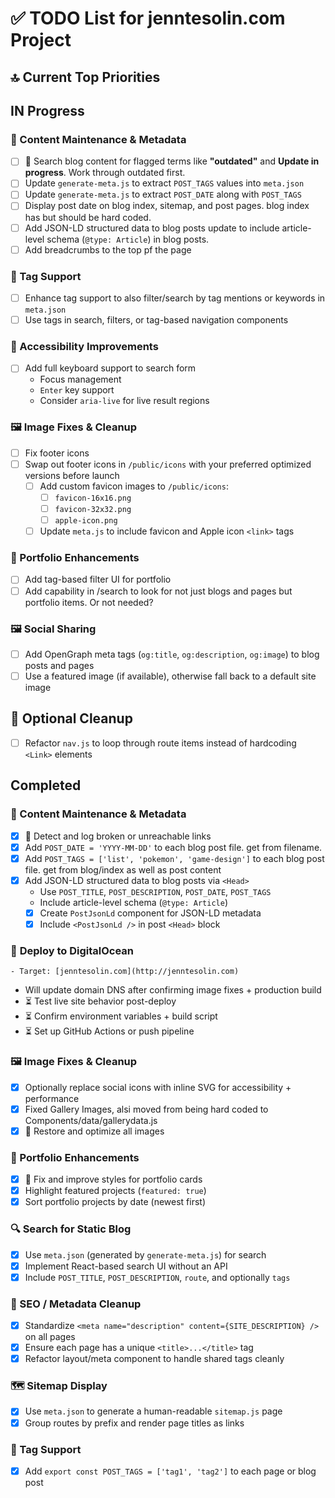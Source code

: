 # ✅ TODO List for jenntesolin.com Project

## 🔝 Current Top Priorities



## IN Progress

### 📝 Content Maintenance & Metadata
- [ ] 🚨 Search blog content for flagged terms like **"outdated"** and **Update in progress**. Work through outdated first.
- [ ] Update `generate-meta.js` to extract `POST_TAGS` values into `meta.json`
- [ ] Update `generate-meta.js` to extract `POST_DATE` along with `POST_TAGS`
- [ ] Display post date on blog index, sitemap, and post pages. blog index has but should be hard coded.
- [ ] Add JSON-LD structured data to blog posts update to include  article-level schema (`@type: Article`) in blog posts.
- [ ] Add breadcrumbs to the top pf the page
    
### 🧠 Tag Support
- [ ] Enhance tag support to also filter/search by tag mentions or keywords in `meta.json`
- [ ] Use tags in search, filters, or tag-based navigation components

### 🎹 Accessibility Improvements
- [ ] Add full keyboard support to search form
  - Focus management
  - `Enter` key support
  - Consider `aria-live` for live result regions

### 🖼️ Image Fixes & Cleanup
- [ ] Fix footer icons
- [ ] Swap out footer icons in `/public/icons` with your preferred optimized versions before launch
    - [ ] Add custom favicon images to `/public/icons`:
        - [ ] `favicon-16x16.png`
        - [ ] `favicon-32x32.png`
        - [ ] `apple-icon.png`
    - [ ] Update `meta.js` to include favicon and Apple icon `<link>` tags

### 💼 Portfolio Enhancements
- [ ] Add tag-based filter UI for portfolio
- [ ] Add capability in /search to look for not just blogs and pages but portfolio items. Or not needed?

### 🖼️ Social Sharing
- [ ] Add OpenGraph meta tags (`og:title`, `og:description`, `og:image`) to blog posts and pages
- [ ] Use a featured image (if available), otherwise fall back to a default site image

## 🧼 Optional Cleanup
- [ ] Refactor `nav.js` to loop through route items instead of hardcoding `<Link>` elements

## Completed
### 📝 Content Maintenance & Metadata
- [x] 🚨 Detect and log broken or unreachable links
- [x] Add `POST_DATE = 'YYYY-MM-DD'` to each blog post file. get from filename.
- [x] Add  `POST_TAGS = ['list', 'pokemon', 'game-design']` to each blog post file. get from blog/index as well as post content 
- [x] Add JSON-LD structured data to blog posts via `<Head>`
    - Use `POST_TITLE`, `POST_DESCRIPTION`, `POST_DATE`, `POST_TAGS`
    - Include article-level schema (`@type: Article`)
    - [x] Create `PostJsonLd` component for JSON-LD metadata
    - [x] Include `<PostJsonLd />` in post `<Head>` block
### 🚀 **Deploy to DigitalOcean**
    - Target: [jenntesolin.com](http://jenntesolin.com)
   - Will update domain DNS after confirming image fixes + production build
   - ⏳ Test live site behavior post-deploy
   - ⏳ Confirm environment variables + build script
   - ⏳ Set up GitHub Actions or push pipeline

### 🖼️ Image Fixes & Cleanup
- [x] Optionally replace social icons with inline SVG for accessibility + performance
- [x] Fixed Gallery Images, alsi moved from being hard coded to Components/data/gallerydata.js
- [x] 🚨 Restore and optimize all images

### 💼 Portfolio Enhancements
- [x] 🚨 Fix and improve styles for portfolio cards
- [x] Highlight featured projects (`featured: true`)
- [x] Sort portfolio projects by date (newest first)

### 🔍 Search for Static Blog
- [x] Use `meta.json` (generated by `generate-meta.js`) for search
- [x] Implement React-based search UI without an API
- [x] Include `POST_TITLE`, `POST_DESCRIPTION`, `route`, and optionally `tags`

### 🧠 SEO / Metadata Cleanup
- [x] Standardize `<meta name="description" content={SITE_DESCRIPTION} />` on all pages
- [x] Ensure each page has a unique `<title>...</title>` tag
- [x] Refactor layout/meta component to handle shared tags cleanly

### 🗺️ Sitemap Display
- [x] Use `meta.json` to generate a human-readable `sitemap.js` page
- [x] Group routes by prefix and render page titles as links

### 🧠 Tag Support
- [x] Add `export const POST_TAGS = ['tag1', 'tag2']` to each page or blog post
